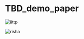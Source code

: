 # TBD_demo_paper
![iittp](https://user-images.githubusercontent.com/42757231/99178231-f3fb9300-2736-11eb-8942-0cde97e79d3b.png)

![risha](https://user-images.githubusercontent.com/42757231/99178239-0a095380-2737-11eb-8f94-75ca8f069377.png)
